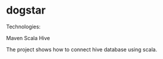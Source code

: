 # dogstar

Technologies:

Maven
Scala
Hive

The project shows how to connect hive database using scala.

